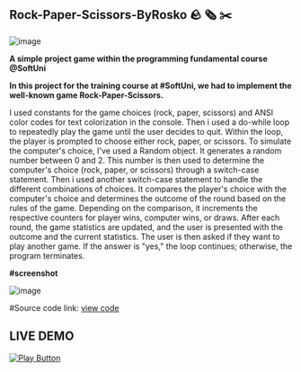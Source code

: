## Rock-Paper-Scissors-ByRosko 🪨 🗞️ ✂️
![image](https://github.com/roskonenov/RockPaperScissorsByRosko/assets/133804876/2f8d9de6-5831-4197-b3cb-237a616ee310)

**A simple project game within the programming fundamental course @SoftUni** 

**In this project for the training course at #SoftUni, we had to implement the well-known game Rock-Paper-Scissors.**

I used constants for the game choices (rock, paper, scissors) and ANSI color codes for text colorization in the console.
Then i used a do-while loop to repeatedly play the game until the user decides to quit.
Within the loop, the player is prompted to choose either rock, paper, or scissors.
To simulate the computer's choice, I've used a Random object.
It generates a random number between 0 and 2. This number is then used to determine the computer's choice (rock, paper, or scissors) through a switch-case statement.
Then i used another switch-case statement to handle the different combinations of choices. 
It compares the player's choice with the computer's choice and determines the outcome of the round based on the rules of the game. 
Depending on the comparison, it increments the respective counters for player wins, computer wins, or draws.
After each round, the game statistics are updated, and the user is presented with the outcome and the current statistics. 
The user is then asked if they want to play another game. If the answer is "yes," the loop continues; otherwise, the program terminates.

**#screenshot**

![image](https://github.com/roskonenov/RockPaperScissorsByRosko/assets/133804876/ed450501-50e7-435a-a1d5-48858f4bd5f2)


#Source code link: [view code](https://github.com/roskonenov/RockPaperScissorsByRosko/blob/main/src/RockPaperScissors.java)


## LIVE DEMO 
[<img alt= "Play Button"  src= "https://github.com/roskonenov/RockPaperScissorsByRosko/assets/133804876/0a5e1332-20f6-4b8c-b5d0-cb6f0c5ec17f" />](https://replit.com/@roskonenov/RockPaperScissorsByRosko?v=1)

